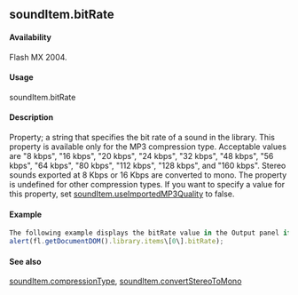 ## soundItem.bitRate

#### Availability

Flash MX 2004.

#### Usage

soundItem.bitRate

#### Description

Property; a string that specifies the bit rate of a sound in the library. This property is available only for the MP3 compression type. Acceptable values are "8 kbps", "16 kbps", "20 kbps", "24 kbps", "32 kbps", "48 kbps", "56
kbps", "64 kbps", "80 kbps", "112 kbps", "128 kbps", and "160 kbps". Stereo sounds exported at 8 Kbps or 16 Kbps are converted to mono. The property is undefined for other compression types.
If you want to specify a value for this property, set [soundItem.useImportedMP3Quality](#_bookmark842) to false.

#### Example

```javascript
The following example displays the bitRate value in the Output panel if the specified item in the library has the MP3 compression type:
alert(fl.getDocumentDOM().library.items\[0\].bitRate);

```
#### See also

[soundItem.compressionType](#_bookmark831), [soundItem.convertStereoToMono](#_bookmark832)
